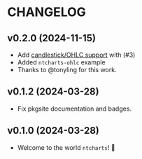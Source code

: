 # CHANGELOG

## v0.2.0 (2024-11-15)

 * Add [candlestick/OHLC support](./examples/README.md#candlesticks) with (#3)
 * Added `ntcharts-ohlc` example
 * Thanks to @tonyling for this work.

## v0.1.2 (2024-03-28)

 * Fix pkgsite documentation and badges.

## v0.1.0 (2024-03-28)

 * Welcome to the world `ntcharts`! :tada:
